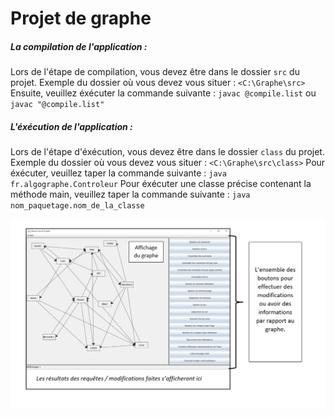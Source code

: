 # Projet de graphe      

##### La compilation de l'application :

Lors de l'étape de compilation, vous devez être dans le dossier `src` du projet.
Exemple du dossier où vous devez vous situer : `<C:\Graphe\src>`
Ensuite, veuillez éxécuter la commande suivante : `javac @compile.list` ou `javac "@compile.list"`

##### L'éxécution de l'application : 

Lors de l'étape d'éxécution, vous devez être dans le dossier `class` du projet.
Exemple du dossier où vous devez vous situer : `<C:\Graphe\src\class>`
Pour éxécuter, veuillez taper la commande suivante : `java fr.algographe.Controleur`
Pour éxécuter une classe précise contenant la méthode main, veuillez taper la commande suivante : `java nom_paquetage.nom_de_la_classe`


![Screenshot](image.png)
